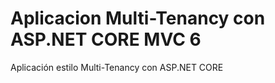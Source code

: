 # Aplicacion Multi-Tenancy con ASP.NET CORE MVC 6

Aplicación estilo Multi-Tenancy con ASP.NET CORE
